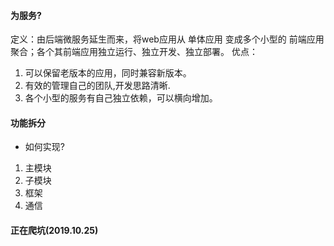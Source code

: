 #### 为服务?
定义：由后端微服务延生而来，将web应用从 单体应用 变成多个小型的 前端应用聚合；各个其前端应用独立运行、独立开发、独立部署。
优点：
1. 可以保留老版本的应用，同时兼容新版本。
2. 有效的管理自己的团队,开发思路清晰.
3. 各个小型的服务有自己独立依赖，可以横向增加。

#### 功能拆分
- 如何实现?
1. 主模块
2. 子模块
3. 框架
4. 通信

#### 正在爬坑(2019.10.25)
